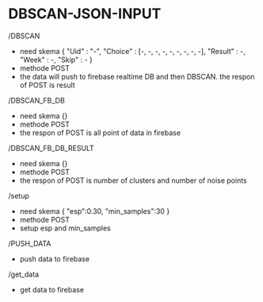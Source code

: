 # DBSCAN-JSON-INPUT 
/DBSCAN
- need skema  {
                "Uid" : "-",
                "Choice" : [-, -, -, -, -, -, -, -, -],
                "Result" : -,
                "Week" : -,
                "Skip" : -
            }
- methode POST
- the data will push to firebase realtime DB and then DBSCAN. the respon of POST is result

/DBSCAN_FB_DB
- need skema {}
- methode POST
- the respon of POST is all point of data in firebase

/DBSCAN_FB_DB_RESULT
- need skema {}
- methode POST
- the respon of POST is number of clusters and number of noise points

/setup
- need skema {
                "esp":0.30,
                "min_samples":30
            }
- methode POST
- setup esp and min_samples

/PUSH_DATA
- push data to firebase

/get_data
- get data to firebase
